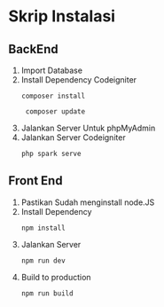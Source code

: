 # Skrip Instalasi

## BackEnd

1. Import Database
2. Install Dependency Codeigniter
    ```
    composer install
    ```
   ```
    composer update
    ```
3. Jalankan Server Untuk phpMyAdmin
4. Jalankan Server Codeigniter
    ```
    php spark serve
    ```

## Front End

1. Pastikan Sudah menginstall node.JS
2. Install Dependency
    ```
    npm install
    ```
3. Jalankan Server
    ```
    npm run dev
    ```
4. Build to production
    ```
    npm run build
    ```